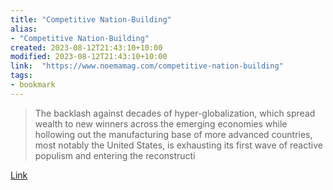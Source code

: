 ```yaml
---
title: "Competitive Nation-Building"
alias:
- "Competitive Nation-Building"
created: 2023-08-12T21:43:10+10:00
modified: 2023-08-12T21:43:10+10:00
link:  "https://www.noemamag.com/competitive-nation-building"
tags:
- bookmark
---
```


> The backlash against decades of hyper-globalization, which spread wealth to new winners across the emerging economies while hollowing out the manufacturing base of more advanced countries, most notably the United States, is exhausting its first wave of reactive populism and entering the reconstructi

[Link](https://www.noemamag.com/competitive-nation-building)